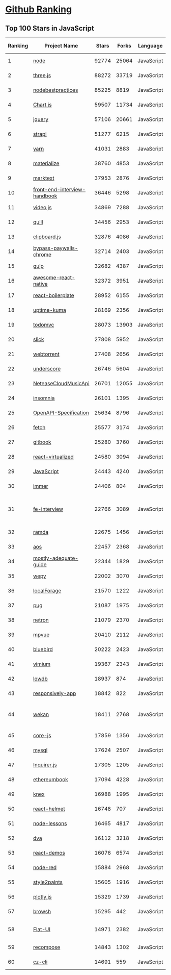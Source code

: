 [Github Ranking](../README.md)
==========

## Top 100 Stars in JavaScript

| Ranking | Project Name | Stars | Forks | Language | Open Issues | Description | Last Commit |
| ------- | ------------ | ----- | ----- | -------- | ----------- | ----------- | ----------- |
| 1 | [node](https://github.com/nodejs/node) | 92774 | 25064 | JavaScript | 1309 | Node.js JavaScript runtime :sparkles::turtle::rocket::sparkles: | 2023-01-18T01:53:41Z |
| 2 | [three.js](https://github.com/mrdoob/three.js) | 88272 | 33719 | JavaScript | 368 | JavaScript 3D Library. | 2023-01-18T01:36:17Z |
| 3 | [nodebestpractices](https://github.com/goldbergyoni/nodebestpractices) | 85225 | 8819 | JavaScript | 21 | :white_check_mark:  The Node.js best practices list (November 2022) | 2023-01-17T17:25:15Z |
| 4 | [Chart.js](https://github.com/chartjs/Chart.js) | 59507 | 11734 | JavaScript | 190 | Simple HTML5 Charts using the <canvas> tag | 2023-01-17T15:30:56Z |
| 5 | [jquery](https://github.com/jquery/jquery) | 57106 | 20661 | JavaScript | 78 | jQuery JavaScript Library | 2023-01-16T13:51:42Z |
| 6 | [strapi](https://github.com/strapi/strapi) | 51277 | 6215 | JavaScript | 308 | 🚀 Strapi is the leading open-source headless CMS. It’s 100% JavaScript, fully customizable and developer-first. | 2023-01-17T20:16:06Z |
| 7 | [yarn](https://github.com/yarnpkg/yarn) | 41031 | 2883 | JavaScript | 1810 | The 1.x line is frozen - features and bugfixes now happen on https://github.com/yarnpkg/berry | 2022-12-03T18:04:46Z |
| 8 | [materialize](https://github.com/Dogfalo/materialize) | 38760 | 4853 | JavaScript | 623 | Materialize, a CSS Framework based on Material Design | 2023-01-01T17:18:04Z |
| 9 | [marktext](https://github.com/marktext/marktext) | 37953 | 2876 | JavaScript | 927 | 📝A simple and elegant markdown editor, available for Linux, macOS and Windows. | 2023-01-15T08:34:05Z |
| 10 | [front-end-interview-handbook](https://github.com/yangshun/front-end-interview-handbook) | 36446 | 5298 | JavaScript | 13 | ⚡️ Front End interview preparation materials for busy engineers | 2022-12-30T09:02:51Z |
| 11 | [video.js](https://github.com/videojs/video.js) | 34869 | 7288 | JavaScript | 374 | Video.js - open source HTML5 video player | 2023-01-17T17:22:42Z |
| 12 | [quill](https://github.com/quilljs/quill) | 34456 | 2953 | JavaScript | 1224 | Quill is a modern WYSIWYG editor built for compatibility and extensibility. | 2023-01-14T00:23:23Z |
| 13 | [clipboard.js](https://github.com/zenorocha/clipboard.js) | 32876 | 4086 | JavaScript | 6 | :scissors: Modern copy to clipboard. No Flash. Just 3kb gzipped :clipboard: | 2023-01-06T01:36:39Z |
| 14 | [bypass-paywalls-chrome](https://github.com/iamadamdev/bypass-paywalls-chrome) | 32714 | 2403 | JavaScript | 1 | Bypass Paywalls web browser extension for Chrome and Firefox. | 2023-01-14T09:18:55Z |
| 15 | [gulp](https://github.com/gulpjs/gulp) | 32682 | 4387 | JavaScript | 24 | A toolkit to automate & enhance your workflow | 2022-12-19T18:02:08Z |
| 16 | [awesome-react-native](https://github.com/jondot/awesome-react-native) | 32372 | 3951 | JavaScript | 32 | Awesome React Native components, news, tools, and learning material! | 2023-01-03T19:54:35Z |
| 17 | [react-boilerplate](https://github.com/react-boilerplate/react-boilerplate) | 28952 | 6155 | JavaScript | 66 | :fire: A highly scalable, offline-first foundation with the best developer experience and a focus on performance and best practices. | 2023-01-15T09:41:16Z |
| 18 | [uptime-kuma](https://github.com/louislam/uptime-kuma) | 28169 | 2356 | JavaScript | 693 | A fancy self-hosted monitoring tool | 2023-01-18T01:58:20Z |
| 19 | [todomvc](https://github.com/tastejs/todomvc) | 28073 | 13903 | JavaScript | 135 | Helping you select an MV* framework - Todo apps for React.js, Ember.js, Angular, and many more | 2022-12-07T15:51:16Z |
| 20 | [slick](https://github.com/kenwheeler/slick) | 27808 | 5952 | JavaScript | 1158 | the last carousel you'll ever need | 2022-11-16T14:54:08Z |
| 21 | [webtorrent](https://github.com/webtorrent/webtorrent) | 27408 | 2656 | JavaScript | 96 | ⚡️ Streaming torrent client for the web | 2023-01-17T12:14:35Z |
| 22 | [underscore](https://github.com/jashkenas/underscore) | 26746 | 5604 | JavaScript | 30 | JavaScript's utility _ belt | 2022-11-29T17:19:56Z |
| 23 | [NeteaseCloudMusicApi](https://github.com/Binaryify/NeteaseCloudMusicApi) | 26701 | 12055 | JavaScript | 91 | 网易云音乐 Node.js API service | 2023-01-16T20:03:31Z |
| 24 | [insomnia](https://github.com/Kong/insomnia) | 26101 | 1395 | JavaScript | 428 | The open-source, cross-platform API client for GraphQL, REST, WebSockets and gRPC. | 2023-01-17T16:49:55Z |
| 25 | [OpenAPI-Specification](https://github.com/OAI/OpenAPI-Specification) | 25634 | 8796 | JavaScript | 533 | The OpenAPI Specification Repository | 2023-01-16T13:02:27Z |
| 26 | [fetch](https://github.com/github/fetch) | 25577 | 3174 | JavaScript | 38 | A window.fetch JavaScript polyfill. | 2022-12-27T04:25:06Z |
| 27 | [gitbook](https://github.com/GitbookIO/gitbook) | 25280 | 3760 | JavaScript | 0 | 📝 Modern documentation format and toolchain using Git and Markdown | 2022-10-13T09:52:57Z |
| 28 | [react-virtualized](https://github.com/bvaughn/react-virtualized) | 24580 | 3094 | JavaScript | 441 | React components for efficiently rendering large lists and tabular data | 2022-11-29T20:35:22Z |
| 29 | [JavaScript](https://github.com/TheAlgorithms/JavaScript) | 24443 | 4240 | JavaScript | 4 | Algorithms and Data Structures implemented in JavaScript for beginners, following best practices. | 2023-01-13T09:11:28Z |
| 30 | [immer](https://github.com/immerjs/immer) | 24406 | 804 | JavaScript | 28 | Create the next immutable state by mutating the current one | 2023-01-16T16:24:13Z |
| 31 | [fe-interview](https://github.com/haizlin/fe-interview) | 22766 | 3089 | JavaScript | 5244 | 前端面试每日 3+1，以面试题来驱动学习，提倡每日学习与思考，每天进步一点！每天早上5点纯手工发布面试题（死磕自己，愉悦大家），6000+道前端面试题全面覆盖，HTML/CSS/JavaScript/Vue/React/Nodejs/TypeScript/ECMAScritpt/Webpack/Jquery/小程序/软技能…… | 2023-01-17T20:49:13Z |
| 32 | [ramda](https://github.com/ramda/ramda) | 22675 | 1456 | JavaScript | 125 | :ram: Practical functional Javascript | 2022-11-23T03:38:10Z |
| 33 | [aos](https://github.com/michalsnik/aos) | 22457 | 2368 | JavaScript | 291 | Animate on scroll library | 2022-12-08T22:18:06Z |
| 34 | [mostly-adequate-guide](https://github.com/MostlyAdequate/mostly-adequate-guide) | 22344 | 1829 | JavaScript | 68 | Mostly adequate guide to FP (in javascript) | 2022-05-10T13:24:43Z |
| 35 | [wepy](https://github.com/Tencent/wepy) | 22002 | 3070 | JavaScript | 352 | 小程序组件化开发框架 | 2023-01-07T19:47:55Z |
| 36 | [localForage](https://github.com/localForage/localForage) | 21570 | 1222 | JavaScript | 200 | 💾 Offline storage, improved. Wraps IndexedDB, WebSQL, or localStorage using a simple but powerful API. | 2022-12-23T23:04:15Z |
| 37 | [pug](https://github.com/pugjs/pug) | 21087 | 1975 | JavaScript | 276 | Pug – robust, elegant, feature rich template engine for Node.js | 2022-12-11T12:48:03Z |
| 38 | [netron](https://github.com/lutzroeder/netron) | 21079 | 2370 | JavaScript | 24 | Visualizer for neural network, deep learning, and machine learning models | 2023-01-16T23:51:32Z |
| 39 | [mpvue](https://github.com/Meituan-Dianping/mpvue) | 20410 | 2112 | JavaScript | 423 | 基于 Vue.js 的小程序开发框架，从底层支持 Vue.js 语法和构建工具体系。 | 2022-03-02T04:31:30Z |
| 40 | [bluebird](https://github.com/petkaantonov/bluebird) | 20222 | 2423 | JavaScript | 69 | :bird: :zap: Bluebird is a full featured promise library with unmatched performance. | 2023-01-11T20:58:30Z |
| 41 | [vimium](https://github.com/philc/vimium) | 19367 | 2343 | JavaScript | 1015 | The hacker's browser. | 2022-12-20T00:05:35Z |
| 42 | [lowdb](https://github.com/typicode/lowdb) | 18937 | 874 | JavaScript | 3 | Simple to use local JSON database. Use native JavaScript API to query. Written in TypeScript. (supports Node, Electron and the browser) | 2023-01-04T06:40:22Z |
| 43 | [responsively-app](https://github.com/responsively-org/responsively-app) | 18842 | 822 | JavaScript | 116 | A modified web browser that helps in responsive web development. A web developer's must have dev-tool. | 2023-01-12T03:24:56Z |
| 44 | [wekan](https://github.com/wekan/wekan) | 18411 | 2768 | JavaScript | 794 | The Open Source kanban (built with Meteor). Keep variable/table/field names camelCase. For translations, only add Pull Request changes to wekan/i18n/en.i18n.json , other translations are done at https://transifex.com/wekan/wekan only. | 2023-01-17T21:29:45Z |
| 45 | [core-js](https://github.com/zloirock/core-js) | 17859 | 1356 | JavaScript | 22 | Standard Library | 2023-01-17T18:15:54Z |
| 46 | [mysql](https://github.com/mysqljs/mysql) | 17624 | 2507 | JavaScript | 136 | A pure node.js JavaScript Client implementing the MySQL protocol. | 2023-01-14T23:35:02Z |
| 47 | [Inquirer.js](https://github.com/SBoudrias/Inquirer.js) | 17305 | 1205 | JavaScript | 218 | A collection of common interactive command line user interfaces. | 2023-01-15T20:49:15Z |
| 48 | [ethereumbook](https://github.com/ethereumbook/ethereumbook) | 17094 | 4228 | JavaScript | 45 | Mastering Ethereum, by Andreas M. Antonopoulos, Gavin Wood | 2022-12-23T04:27:10Z |
| 49 | [knex](https://github.com/knex/knex) | 16988 | 1995 | JavaScript | 693 | A query builder for PostgreSQL, MySQL, CockroachDB, SQL Server, SQLite3 and Oracle, designed to be flexible, portable, and fun to use. | 2023-01-18T00:19:28Z |
| 50 | [react-helmet](https://github.com/nfl/react-helmet) | 16748 | 707 | JavaScript | 155 | A document head manager for React | 2022-12-30T20:29:14Z |
| 51 | [node-lessons](https://github.com/alsotang/node-lessons) | 16465 | 4817 | JavaScript | 82 | :closed_book:《Node.js 包教不包会》 by alsotang | 2022-02-15T02:04:44Z |
| 52 | [dva](https://github.com/dvajs/dva) | 16112 | 3218 | JavaScript | 14 | 🌱 React and redux based, lightweight and elm-style framework. (Inspired by elm and choo) | 2022-12-10T09:21:05Z |
| 53 | [react-demos](https://github.com/ruanyf/react-demos) | 16076 | 6574 | JavaScript | 0 | a collection of simple demos of React.js | 2022-12-07T11:29:56Z |
| 54 | [node-red](https://github.com/node-red/node-red) | 15884 | 2968 | JavaScript | 231 | Low-code programming for event-driven applications | 2023-01-17T22:38:09Z |
| 55 | [style2paints](https://github.com/lllyasviel/style2paints) | 15605 | 1916 | JavaScript | 24 | sketch + style = paints :art: (TOG2018/SIGGRAPH2018ASIA) | 2023-01-14T13:23:17Z |
| 56 | [plotly.js](https://github.com/plotly/plotly.js) | 15329 | 1739 | JavaScript | 1330 | Open-source JavaScript charting library behind Plotly and Dash | 2023-01-17T20:55:38Z |
| 57 | [browsh](https://github.com/browsh-org/browsh) | 15295 | 442 | JavaScript | 196 | A fully-modern text-based browser, rendering to TTY and browsers | 2022-11-17T09:10:14Z |
| 58 | [Flat-UI](https://github.com/designmodo/Flat-UI) | 14971 | 2382 | JavaScript | 9 | Flat UI Free - Design Framework (html/css3/less/js). Flat UI is based on Bootstrap, a comfortable, responsive, and functional framework that simplifies the development of websites. | 2022-08-19T06:10:16Z |
| 59 | [recompose](https://github.com/acdlite/recompose) | 14843 | 1302 | JavaScript | 64 | A React utility belt for function components and higher-order components. | 2022-09-10T03:59:05Z |
| 60 | [cz-cli](https://github.com/commitizen/cz-cli) | 14691 | 559 | JavaScript | 153 | The commitizen command line utility. #BlackLivesMatter | 2023-01-08T14:50:23Z |

